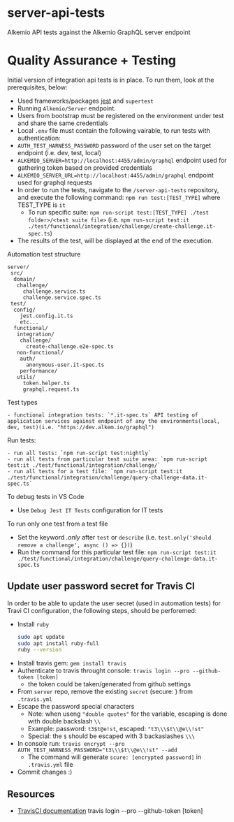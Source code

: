 # server-api-tests

Alkemio API tests against the Alkemio GraphQL server endpoint

# Quality Assurance + Testing

Initial version of integration api tests is in place. To run them, look at the prerequisites, below:

- Used frameworks/packages [jest](https://jestjs.io/) and `supertest`
- Running `Alkemio/Server` endpoint.
- Users from bootstrap must be registered on the environment under test and share the same credentials
- Local `.env` file must contain the following vairable, to run tests with authentication:
- `AUTH_TEST_HARNESS_PASSWORD` password of the user set on the target endpoint (i.e. dev, test, local)
- `ALKEMIO_SERVER=http://localhost:4455/admin/graphql` endpoint used for gathering token based on provided credentials
- `ALKEMIO_SERVER_URL=http://localhost:4455/admin/graphql` endpoint used for graphql requests
- In order to run the tests, navigate to the `/server-api-tests` repository, and execute the following command: `npm run test:[TEST_TYPE]` where TEST_TYPE is `it`
  - To run specific suite: `npm run-script test:[TEST_TYPE] ./test folder>/<test suite file>` (i.e. `npm run-script test:it ./test/functional/integration/challenge/create-challenge.it-spec.ts`)
- The results of the test, will be displayed at the end of the execution.

Automation test structure

```
server/
 src/
  domain/
   challenge/
     challenge.service.ts
     challenge.service.spec.ts
 test/
  config/
    jest.config.it.ts
    etc...
  functional/
   integration/
    challenge/
      create-challenge.e2e-spec.ts
   non-functional/
    auth/
      anonymous-user.it-spec.ts
    performance/
   utils/
     token.helper.ts
     graphql.request.ts
```

Test types

    - functional integration tests: `*.it-spec.ts` API testing of application services against endpoint of any the environments(local, dev, test)(i.e. "https://dev.alkem.io/graphql")

Run tests:

    - run all tests: `npm run-script test:nightly`
    - run all tests from particular test suite area: `npm run-script test:it ./test/functional/integration/challenge/`
    - run all tests for a test file: `npm run-script test:it ./test/functional/integration/challenge/query-challenge-data.it-spec.ts`

To debug tests in VS Code

- Use `Debug Jest IT Tests` configuration for IT tests

To run only one test from a test file

- Set the keyword _.only_ after `test` or `describe` (i.e. `test.only('should remove a challenge', async () => {})`)
- Run the command for this particular test file: `npm run-script test:it ./test/functional/integration/challenge/query-challenge-data.it-spec.ts`

## Update user password secret for Travis CI

In order to be able to update the user secret (used in automation tests) for Travi CI configuration, the following steps, should be perforemed:

- Install `ruby`
  ```sh
  sudo apt update
  sudo apt install ruby-full
  ruby --version
  ```
- Install travis gem: `gem install travis`
- Authenticate to travis throught console: `travis login --pro --github-token [token]`
  - the token could be taken/generated from github settings
- From `server` repo, remove the existing `secret` (secure: ) from `.travis.yml`
- Escape the password special characters
  - Note: when useng `"double quotes"` for the variable, escaping is done with double backslash `\\`
  - Example: password: `t3$t@e!st`, escaped: `"t3\\\$t\\@e\\!st"`
  - Special: the `$` should be escaped with 3 backaslashes `\\\`
- In console run: `travis encrypt --pro AUTH_TEST_HARNESS_PASSWORD="t3\\\$t\\@e\\!st" --add`
  - The command will generate `scure: [encrypted password]` in `.travis.yml` file
- Commit changes :)

## Resources

- [TravisCI documentation](https://docs.travis-ci.com/user/environment-variables/)
  travis login --pro --github-token [token]
